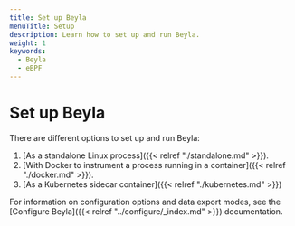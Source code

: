 ```yaml
---
title: Set up Beyla
menuTitle: Setup
description: Learn how to set up and run Beyla.
weight: 1
keywords:
  - Beyla
  - eBPF
---
```


# Set up Beyla

There are different options to set up and run Beyla:

1. [As a standalone Linux process]({{< relref "./standalone.md" >}}).
2. [With Docker to instrument a process running in a container]({{< relref "./docker.md" >}}).
3. [As a Kubernetes sidecar container]({{< relref "./kubernetes.md" >}})

For information on configuration options and data export modes, see the [Configure Beyla]({{< relref "../configure/_index.md" >}}) documentation.
